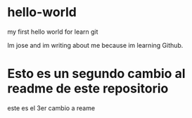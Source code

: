 # hello-world
my first hello world for learn git

Im jose and im writing about me because im learning Github.

# Esto es un segundo cambio al readme de este repositorio
este es el 3er cambio a reame
